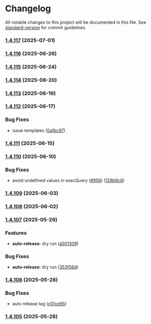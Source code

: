 # Changelog

All notable changes to this project will be documented in this file. See [standard-version](https://github.com/conventional-changelog/standard-version) for commit guidelines.

### [1.4.117](https://github.com/juanjoGonDev/fastypest/compare/v1.4.116...v1.4.117) (2025-07-01)

### [1.4.116](https://github.com/juanjoGonDev/fastypest/compare/v1.4.115...v1.4.116) (2025-06-26)

### [1.4.115](https://github.com/juanjoGonDev/fastypest/compare/v1.4.114...v1.4.115) (2025-06-24)

### [1.4.114](https://github.com/juanjoGonDev/fastypest/compare/v1.4.113...v1.4.114) (2025-06-20)

### [1.4.113](https://github.com/juanjoGonDev/fastypest/compare/v1.4.112...v1.4.113) (2025-06-19)

### [1.4.112](https://github.com/juanjoGonDev/fastypest/compare/v1.4.111...v1.4.112) (2025-06-17)


### Bug Fixes

* issue templates ([0a1bc97](https://github.com/juanjoGonDev/fastypest/commit/0a1bc97fb28e398381b1772841cbac295fa01a70))

### [1.4.111](https://github.com/juanjoGonDev/fastypest/compare/v1.4.110...v1.4.111) (2025-06-15)

### [1.4.110](https://github.com/juanjoGonDev/fastypest/compare/v1.4.109...v1.4.110) (2025-06-10)


### Bug Fixes

* avoid undefined values in execQuery ([#956](https://github.com/juanjoGonDev/fastypest/issues/956)) ([128b9c8](https://github.com/juanjoGonDev/fastypest/commit/128b9c84d6f85ab6686db0b4d83c010f93540f7a))

### [1.4.109](https://github.com/juanjoGonDev/fastypest/compare/v1.4.108...v1.4.109) (2025-06-03)

### [1.4.108](https://github.com/juanjoGonDev/fastypest/compare/v1.4.107...v1.4.108) (2025-06-02)

### [1.4.107](https://github.com/juanjoGonDev/fastypest/compare/v1.4.106...v1.4.107) (2025-05-29)


### Features

* **auto-release:** dry run ([a501309](https://github.com/juanjoGonDev/fastypest/commit/a501309353ed852ba439ebdd3f8ddd8c67c44353))


### Bug Fixes

* **auto-release:** dry run ([353f56d](https://github.com/juanjoGonDev/fastypest/commit/353f56dc0293ade2cab8e14cd56dfc37f0e11a58))

### [1.4.106](https://github.com/juanjoGonDev/fastypest/compare/v1.4.104...v1.4.106) (2025-05-28)


### Bug Fixes

* auto release tag ([c01ce95](https://github.com/juanjoGonDev/fastypest/commit/c01ce9558edba130e4df3216f85864546b22c4be))

### [1.4.105](https://github.com/juanjoGonDev/fastypest/compare/v1.4.104...v1.4.105) (2025-05-28)
